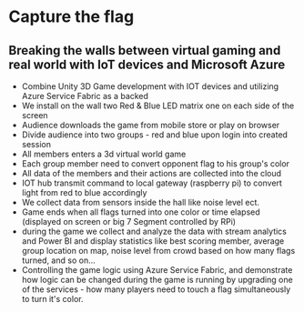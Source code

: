 # Capture the flag 
## Breaking the walls between virtual gaming and real world with IoT devices and Microsoft Azure

* Combine Unity 3D Game development with IOT devices and utilizing Azure Service Fabric as a backed
* We install on the wall two Red & Blue LED matrix one on each side of the screen
* Audience downloads the game from mobile store or play on browser
* Divide audience into two groups - red and blue upon login into created session
* All members enters a 3d virtual world game
* Each group member need to convert opponent flag to his group's color
* All data of the members and their actions are collected into the cloud
* IOT hub transmit command to local gateway (raspberry pi) to convert light from red to blue accordingly
* We collect data from sensors inside the hall like noise level ect.
* Game ends when all flags turned into one color or time elapsed (displayed on screen or big 7 Segment controlled by RPi)
* during the game we collect and analyze the data with stream analytics and Power BI and display statistics like best scoring member, average group location on map, noise level from crowd based on how many flags turned, and so on…
* Controlling the game logic using Azure Service Fabric, and demonstrate how logic can be changed during the game is running by upgrading one of the services - how many players need to touch a flag simultaneously to turn it's color.